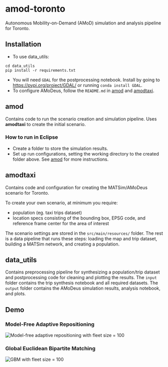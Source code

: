# amod-toronto
Autonomous Mobility-on-Demand (AMoD) simulation and analysis pipeline for
Toronto.

## Installation
* To use data_utils:
```
cd data_utils
pip install -r requirements.txt
```
* You will need `GDAL` for the postprocessing notebook. Install by going to
  https://pypi.org/project/GDAL/ or running `conda install GDAL`.
* To configure AMoDeus, follow the `README.md` in
[amod](https://github.com/philipqlu/amod-toronto/amod) and 
[amodtaxi](https://github.com/philipqlu/amod-toronto/amodtaxi).

## amod
Contains code to run the scenario creation and simulation pipeline. Uses 
**amodtaxi** to create the initial scenario.

### How to run in Eclipse
* Create a folder to store the simulation results.
* Set up run configurations, setting the working directory to the created folder
above. See [amod](https://github.com/philipqlu/amod-toronto/tree/main/amod) for
more instructions.

## amodtaxi
Contains code and configuration for creating the MATSim/AMoDeus scenario for
Toronto.

To create your own scenario, at minimum you require:
* population (eg. taxi trips dataset)
* location specs consisting of the bounding box, EPSG code, and reference frame
center for the area of interest

The scenario settings are stored in the `src/main/resources/` folder. The
rest is a data pipeline that runs these steps: loading the map and trip dataset, 
building a MATSim network, and creating a population.

## data_utils
Contains preprocessing pipeline for synthesizing a population/trip dataset and
postprocessing code for cleaning and plotting the results. The `input` folder
contains the trip synthesis notebook and all required datasets. The `output`
folder contains the AMoDeus simulation results, analysis notebook, and plots.

## Demo
### Model-Free Adaptive Repositioning
![Model-free adaptive repositioning with fleet size = 100](images/mf_fs_100.gif)

### Global Euclidean Bipartite Matching
![GBM with fleet size = 100](images/gbm_fs_100.gif)
